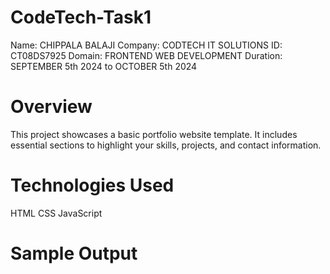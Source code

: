 # CodeTech-Task1
Name: CHIPPALA BALAJI
Company: CODTECH IT SOLUTIONS
ID: CT08DS7925
Domain: FRONTEND WEB DEVELOPMENT
Duration: SEPTEMBER 5th 2024 to OCTOBER 5th 2024

# Overview
This project showcases a basic portfolio website template. It includes essential sections to highlight your skills, projects, and contact information.

# Technologies Used
HTML
CSS
JavaScript

# Sample Output

